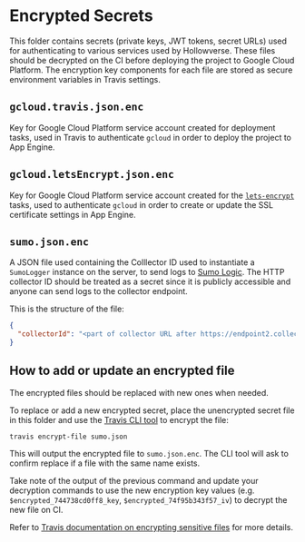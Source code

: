# Encrypted Secrets

This folder contains secrets (private keys, JWT tokens, secret URLs) used for authenticating to various services used by Hollowverse. These files should be decrypted on the CI before deploying the project to Google Cloud Platform. The encryption key components for each file are stored as secure environment variables in Travis settings.

## `gcloud.travis.json.enc`
Key for Google Cloud Platform service account created for deployment tasks, used in Travis to authenticate `gcloud` in order to deploy the project to App Engine.

## `gcloud.letsEncrypt.json.enc`

Key for Google Cloud Platform service account created for the [`lets-encrypt`](../letsEncrypt) tasks, used to authenticate `gcloud` in order to create or update the SSL certificate settings in App Engine.

## `sumo.json.enc`
A JSON file used containing the Colllector ID used to instantiate a `SumoLogger` instance on the server, to send logs to [Sumo Logic](https://www.sumologic.com/). The HTTP collector ID should be treated as a secret since it is publicly accessible and anyone can send logs to the collector endpoint.

This is the structure of the file:

```json
{
  "collectorId": "<part of collector URL after https://endpoint2.collection.us2.sumologic.com/receiver/v1/http/>"
}
```

## How to add or update an encrypted file
The encrypted files should be replaced with new ones when needed.

To replace or add a new encrypted secret, place the unencrypted secret file in this folder and use the [Travis CLI tool](https://github.com/travis-ci/travis.rb) to encrypt the file:

```
travis encrypt-file sumo.json
```

This will output the encrypted file to `sumo.json.enc`. The CLI tool will ask to confirm replace if a file with the same name exists.

Take note of the output of the previous command and update your decryption commands to use the new encryption key values (e.g. `$encrypted_744738cd0ff8_key`, `$encrypted_74f95b343f57_iv`) to decrypt the new file on CI.

Refer to [Travis documentation on encrypting sensitive files](https://docs.travis-ci.com/user/encrypting-files/) for more details.
